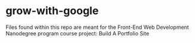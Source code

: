 # grow-with-google

Files found within this repo are meant for the Front-End Web Development Nanodegree program course project: Build A Portfolio Site